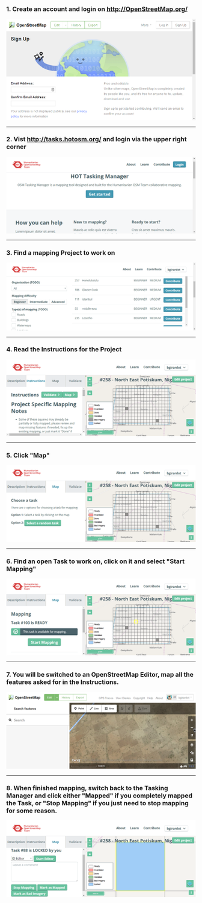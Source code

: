 


### 1. Create an account and login on http://OpenStreetMap.org/
![](/assets/2017-04-09_21h05_59.png)

---

### 2. Vist http://tasks.hotosm.org/ and login via the upper right corner
![](/assets/2017-04-09_21h19_15.png)

---

### 3. Find a mapping Project to work on
![](/assets/2017-04-09_21h10_49.png)

---
### 4. Read the Instructions for the Project
![](/assets/2017-04-09_21h23_07.png)

---

### 5. Click "Map"
![](/assets/2017-04-09_21h25_17.png)

---

### 6. Find an open Task to work on, click on it and select "Start Mapping"
![](/assets/2017-04-09_21h24_00.png)

---
### 7. You will be switched to an OpenStreetMap Editor, map all the features asked for in the Instructions.
![](/assets/2017-04-09_21h29_14.png)

---

### 8. When finished mapping, switch back to the Tasking Manager and click either "Mapped" if you completely mapped the Task, or "Stop Mapping" if you just need to stop mapping for some reason.
![](/assets/2017-04-09_21h30_56.png)